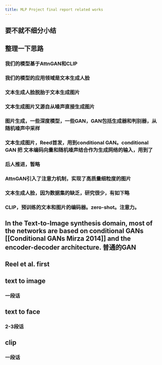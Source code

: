 ```yaml
---
title: MLP Project final report related works
---
```


## 要不就不细分小结
## 整理一下思路
### 我们的模型基于AttnGAN和CLIP
### 我们的模型的应用领域是文本生成人脸
### 文本生成人脸脱胎于文本生成图片
### 文本生成图片又源自从噪声直接生成图片
### 图片生成，一些深度模型，一些GAN，GAN包括生成器和判别器，从随机噪声中采样
### 文本生成图片，Reed首发，用到conditional GAN。conditional GAN 把 文本编码向量和随机噪声结合作为生成网络的输入，用到了
### 后人推进，暂略
### AttnGAN引入了注意力机制，实现了高质量细粒度的图片
### 文本生成人脸，因为数据集的缺乏，研究很少，有如下略
### CLIP，预训练的文本和图片的编码器。zero-shot。注意力。
###
## In the Text-to-Image synthesis domain, most of the networks are based on conditional GANs [[Conditional GANs Mirza 2014]] and the encoder-decoder architecture. 普通的GAN
## Reel et al. first
## text to image
### 一段话
## text to face
### 2-3段话
## clip
### 一段话
